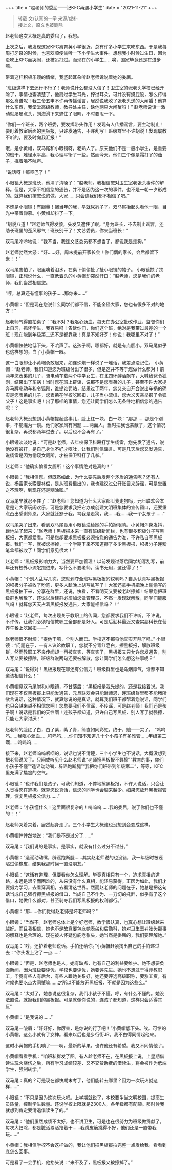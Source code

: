+++
title = "赵老师的委屈——记KFC再遇小学生"
date = "2021-11-21"
+++

> 转载 文/认真的一拳 来源/虎扑  
接上文，原文也被删除

赵老师这次大概是真的委屈了，我想。

上次之后，我发现这家KFC离育英小学很近，总有许多小学生来吃东西。于是我每周打牙祭的时候，也喜欢顺便偷听一下小学生大事件。想想我小时候过生日，因为没吃上KFC而哭闹，还被吊打过。而现在的小学生……唉，国家毕竟还是在进步嘛。

带着这样积极乐观的情绪，我竖起耳朵听赵老师诉说着她的委屈。

“班级这样下去还行不行了！老师说什么都没人信了！卫生室的张老头学校已经开除了，事情也查清楚了，他扇过学生耳光，拧过耳朵，可并没有摸屁股，怎么传得那么离谱呢！我三令五申不许再传播谣言，居然说我收了张老头送的大闸蟹！他算什么东西，我堂堂高级教师，教导处主任，缺他两只大闸蟹吗！”
赵老师说话一激动就屡屡点头，刘海滑下来遮住了眼睛，不时要甩一下。

“你们一个班长，两个班委，要发挥带头作用！发现有人传播谣言，要主动制止！要盯着教室后面的黑板报，只许发通告，不许乱写！班级群里不许胡说！发现屡教不听的，要及时向我汇报！”

哦，是小黄帽，双马尾和小眼镜呀，老熟人了。原来他们不是一般小学生，是重要的班干，难怪水平高，我心理平衡了一些。然而今天，他们三个像是霜打了的茄子，抿着嘴不吭声。
 
“说话呀！都哑巴了！”

小眼镜大概是班长，他清了清嗓子：“赵老师。我相信您对卫生室老张头事件的解释。但是，大家不相信您的通告，并不是因为这一次的事件，也不是一朝一夕形成的。就算我们按您说的做，大家……只会连我们都不相信了吧。”

不愧是小眼镜！有胆量！搁当年的我，早就尿裤子了。双马尾抬起头看他一眼，目光中带着仰慕。小黄帽却抖了一下。

“胡说八道！”赵老师气得发颤，头发又遮住了眼。“身为班长，不去制止谣言，还助长班里的歪风邪气！班长别干了！文艺委员，你来当班长！”

双马尾冷冷地说：“我不当。我连文艺委员都不想当了。都说我是走狗。”

赵老师勃然大怒：“好……好，周末提前开家长会！你们俩的家长，会后都留下来！！”

双马尾害怕了，眼里噙着泪水，在桌下偷偷扯了扯小眼镜的袖子。
小眼镜扶了扶眼镜，正想说什么，一直低着头的小黄帽却突然开口：“赵老师，您是我们的老师，我们当然相信您。

“哼，总算还有懂事的孩子……那你来……”

小黄帽：“但是现在您说什么同学们都不信，不能全怪大家，您也有很多不对的地方！” 

赵老师气得直拍桌子：“我不对？我呕心沥血，每天在办公室批改作业，监督你们上自习，抓坏学生，我容易吗！告诉你们，你们这个班，绝对是我带过最差的一个班！现在能到年级第二还不是都靠我！真是不知好歹！你说！我哪里不对了！”

小黄帽怯怯地低下头，不吭声了。这孩子啊，哪都好，就是有点胆小。双马尾似乎也这样想的，白了小黄帽一眼。
 
这一白眼却让小黄帽勇敢起来，如连珠炮一样说了一堆话，我差点没记住。
小黄帽：“赵老师，我们知道您为班级付出了很多，但是这并不等于您做什么都对！前两年您表弟的儿子，骑电动车载两个中学女生，在北四环醉酒飙车，大喊我爸令狐刚，结果出了车祸！当时您在班上辟谣，说那不是您表弟的儿子，甚至不许大家提奔马牌电动车和令狐刚，谁提谁罚站，结果过了两年，您又亲自开会说出车祸的确实是您表弟的儿子，您表弟在学校吃回扣，儿子当小流氓，您大义灭亲举报了令狐父子！这是事实吧！出了那样的事情，您还让同学们怎么无条件地相信您的通告呢！？

赵老师大概没想到小黄帽提起这事儿，脸上红一块，白一块：“那那……那是个别事，不能混为一谈。他们家家风有问题……两面人，当时把我也蒙蔽了，这个情况很复杂。再说都两年过去了。以后也不会再有了。”

小眼镜淡淡地说：“可是赵老师，去年校保卫科殴打学生杨雷，您先发了通告，说他没有被打，是自己身体不好才呕吐，让我们别信谣言。可是几天后您又发通告，说杨雷是因为偷窥女厕所，才被保卫科打了几拳。”

赵老师：“他确实偷看女厕所！这个事情绝对是真的！”

小眼镜：“我相信您。但既然如此，为什么要先后发两个矛盾的通告呢？还有人说，杨雷家长索要补偿，是从班费里出的，我也建议过公开账目来辟谣，可是您置之不理啊，到现在还是糊涂账。”
 
双马尾早就忍不住了：“赵老师！您知道为什么大家都叫我走狗吗，元旦联欢会本意是让大家玩闹欢乐，可是您要求我把它办成创建文明班集体的宣传窗口，还要重点凸出感谢师恩，大家就迁怒于我，骂我是走狗，我……我……我一个女孩子……”

双马尾哭了出来。看到双马尾竟用小眼镜递给她的手帕擦眼睛。小黄帽浑身发抖，蹭地站了起来：“赵老师！黑板报本来一直有班级新闻栏，也有很多积极分子写黑板报，大家都爱看。可是您却要求黑板报必须按您的通告为准，不许私自写黑板报。我们一写，就被您擦掉，一个学期下来不知道擦了多少黑板报，积极分子连粉笔盒都被收了！同学们意见很大！” 

赵老师：“黑板报影响力大，当然要严加管理！以前发现过落后同学胡写乱写，前年还有校外小流氓跑进来，写什么不要老师，读书无用，这还得了！”

小黄帽：“个别人乱写几次，您就剥夺全班写黑板报的权利吗？自从认真写黑板报的积极分子被收了粉笔，更多人趁晚上胡写乱写了！大家还拿手机把晚上偷偷写的黑板报拍下来，分享在群里，还说，快看，不看明天又要被老赵擦掉！结果您把班级群也解散了，还说以后建群必须加您做管理员，不然一发现就解散，同学们能服气吗！就算您天天占着黑板报发通告，大家能相信吗？！”
 
小眼镜：“赵老师，每次出现关于教职工的传闻，您都要求我们不许听，不许说，不许传。让我们必须相信教职工全部都是好人。可是后勤科最近又查实副科长在营养午餐上吃回扣——”

赵老师很不耐烦：“提他干嘛，个别人而已。学校这不都将他查实开除了吗。”
小眼镜：“问题在于，一有人议论教职工，您就不分青红皂白，擦黑板报，解散班级群，然而教职工不良传闻却一再被查实，等查实了，黑板报又只允许您发通告，别人写又要被擦除，班级群说两句还要被解散，您让同学们怎么想这些事呢？”

双马尾：“说得对！黑板报现在哪还有公信力！班级群里也是乌烟瘴气，谁都不知道该相信什么！”

小黄帽见双马尾附和小眼镜，不甘落后：“黑板报是我先提的，还是我接着说。我们现在不仅黑板报上只能发通告，元旦联欢会只能谢师恩，连班级群里都不能畅所欲言说话，这种情况下，就算您说的是真话，就算我们班干都帮着您说话，同学们也只会越来越不相信您啊！您总要我们不信谣，不传谣，可是赵老师！我们还是孩子啊！说话是我们的天性啊！连孩子都知道，只许自己写黑板，别人写了就强擦，只能让大家讨厌！”
 
赵老师的脸红了白，白了紫，紫了青，简直如同彩虹，终于，她——哭了。
“呜呜呜……我呕心沥血……呜呜呜……你们知不知道几十个小孩子有多难管……年级第二啊……呜呜呜……

接下来，赵老师呜呜咽咽的，说话也说不清楚，三个小学生也不说话，大概没想到把老师说哭了。只间或听见什么赵老师说“老师擦黑板报不算擦”“教育的事，你们小孩子不懂”“造谣动动嘴，辟谣跑断腿”“我把你们班带到年级第二”，等等，KFC里充满了尴尬的空气。

小眼镜：“也许我们是孩子，可我们知道，不停地擦黑板报，不许人说话，只会让人觉得您在遮掩。就算您说真话，信您的同学也会越来越少。如果您放开黑板报管理，恢复黑板报公信力……”

赵老师：“小孩懂什么！这里面很复杂的！呜呜呜……我的委屈，说了你们也不懂的！！”

赵老师哭着哭着，居然起身走了。三个小学生大概谁也没想到会变成这样。
 
小黄帽悻悻然地说：“我们是不是过分了……”

双马尾：“我们说的是事实。是事实，就没有什么过分不过分。”

小黄帽：“造谣动动嘴，辟谣跑断腿……其实赵老师说的也没错，我一年级时被诬陷过偷橡皮，结果我那时候一直没朋友。”

小眼镜：“这话有道理，但要看你怎么理解。毕竟真相只有一个，追求真相的道路，永远是艰辛而困难的，从来没有什么真相，能轻易获得。正因为如此，我们才要努力学习，去看穿真相，去看清这世界。然而赵老师的问题在于，她总是把这句话当成自己强行擦黑板报的借口，当成自己不作为、一刀切的托辞，似乎有了这个借口，她做什么都对，甚至剥夺我们写黑板报的权利都行。”

小黄帽：“那……你们觉得赵老师是坏老师吗？”

小眼镜：“当然不。赵老师总体上是个好老师，教学很认真，也真心想让班级越来越好。而且我相信，她也不是故意要包庇她表弟和后勤科，她对卫生室老张头那事的解释也是合理的。现在被人怀疑包庇老张头，她当然是委屈的，我们要理解她。”

双马尾：“哼，还护着老师说话。手帕还给你。”小黄帽赶紧掏出自己的手帕递过去：“你头发上沾了一点……”

小眼镜：“但是，赵老师也是人，她有缺点，也有自己的利益要维护。她不想要负面新闻，因为班级要评优，学校也要评优，她要评先进。她也不想过于得罪教职工，毕竟有些人有后台，有些人跟她关系好，她还要评选高级职称，要涨工资，有时候也要吃点大闸蟹嘛……之所以不能放开黑板报，不就是因为这些么。”

双马尾：“太对了，她总说这很复杂，我们小孩子不懂。哼，有什么不懂的。她没法直说，就擦我们的黑板报。可是就像你说的，连孩子都知道，这样只会适得其反”
 
小黄帽：“是我说的……”

双马尾一皱眉：“好好好，你厉害，是你说的行了吧！”小黄帽低下头。唉。可怜的小黄帽。这么小就有了女神。看来以后也是步行街JR。我不由得同情起他来。
 
这时小黄帽的手机响了——啊，最新的苹果。也许他还有希望。我又不同情他了。

小黄帽看看手机：“咱班私群发了图。有人趁老师不在，在黑板报上说，上星期借读生玩火烧伤之后，所有学习成绩较差、又不交赞助费的借读生，将会被作为低端学生，强制转学。”
 
双马尾：真的？可是现在都快期末考了，他们能转去哪里？因为一次玩火就这样……”

小眼镜：“不只是因为这次玩火吧。上学期就说了，本校要争当文明校园，提高生员质量，控制学生数量。还说学校上限就是2300人，各年级都有配额。那时候我就想到肯定要清退借读生了的。”

双马尾：“他们虽然成绩不太好，也不讲卫生，可是也在很努力为班级做贡献了，每次大扫除，都是脏活累活抢着干……我跳皮筋跳得不好，他们还是一直带我玩……”

小黄帽：我相信学校不会这样做的，我让他们把黑板报拍完整一点发给我。看看到底怎么回事。
 
可是看了一会手机，他抬头说：“来不及了，黑板报又被擦掉了。”
